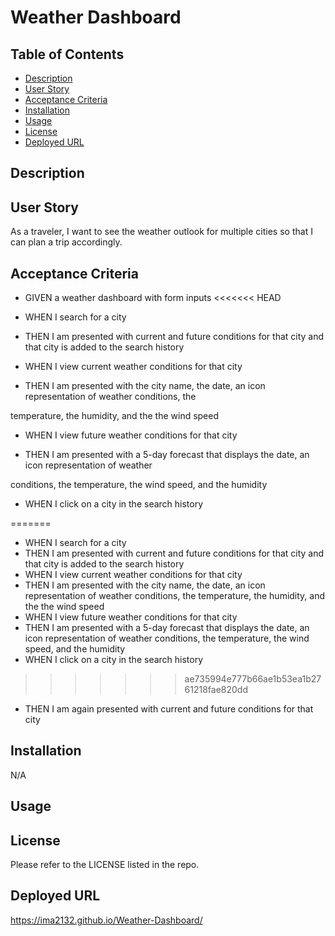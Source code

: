 # Weather Dashboard
## Table of Contents 
- [Description](#description)
- [User Story](#user-story)
- [Acceptance Criteria](#acceptance-criteria)
- [Installation](#installation)
- [Usage](#usage)
- [License](#license)
- [Deployed URL](#deployed-url)

## Description 

## User Story
As a traveler, I want to see the weather outlook for multiple cities so that I can plan a trip accordingly. 

## Acceptance Criteria
* GIVEN a weather dashboard with form inputs
<<<<<<< HEAD

* WHEN I search for a city

* THEN I am presented with current and future conditions for that city and that city is added to the search history

* WHEN I view current weather conditions for that city

* THEN I am presented with the city name, the date, an icon representation of weather conditions, the 

temperature, the humidity, and the the wind speed

* WHEN I view future weather conditions for that city

* THEN I am presented with a 5-day forecast that displays the date, an icon representation of weather 

conditions, the temperature, the wind speed, and the humidity

* WHEN I click on a city in the search history

=======
* WHEN I search for a city
* THEN I am presented with current and future conditions for that city and that city is added to the search history
* WHEN I view current weather conditions for that city
* THEN I am presented with the city name, the date, an icon representation of weather conditions, the 
temperature, the humidity, and the the wind speed
* WHEN I view future weather conditions for that city
* THEN I am presented with a 5-day forecast that displays the date, an icon representation of weather 
conditions, the temperature, the wind speed, and the humidity
* WHEN I click on a city in the search history
>>>>>>> ae735994e777b66ae1b53ea1b2761218fae820dd
* THEN I am again presented with current and future conditions for that city

## Installation 
N/A

## Usage

## License
Please refer to the LICENSE listed in the repo. 

## Deployed URL
https://ima2132.github.io/Weather-Dashboard/ 
